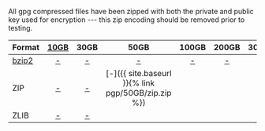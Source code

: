 All gpg compressed files have been zipped with both the private and public key used for encryption --- this zip encoding should be removed prior to testing.

| Format |  [10GB](https://github.com/bones-codes/bombs/raw/master/pgp/10GB.zip) |  30GB |  50GB | 100GB | 200GB | 300GB |
| ------ |:-----:|:-----:|:-----:|:-----:|:-----:|:-----:|
| [bzip2](https://github.com/bones-codes/bombs/raw/master/pgp/bz2.zip)  | [-](https://github.com/bones-codes/bombs/raw/master/pgp/10GB/bzip2.zip)     | [-](https://github.com/bones-codes/bombs/raw/master/pgp/30GB/bzip2.zip)     | [-](https://github.com/bones-codes/bombs/raw/master/pgp/50GB/bzip2.zip)     | [-](https://github.com/bones-codes/bombs/raw/master/pgp/100GB/bzip2.zip)     | [-](https://github.com/bones-codes/bombs/raw/master/pgp/200GB/bzip2.zip)     | [-](https://github.com/bones-codes/bombs/raw/master/pgp/300GB/bzip2.zip)     |
| ZIP    | [-](https://github.com/bones-codes/bombs/raw/master/pgp/10GB/zip.zip)     | [-](https://github.com/bones-codes/bombs/raw/master/pgp/30GB/zip.zip)     | [-]({{ site.baseurl }}{% link pgp/50GB/zip.zip %})     |       |       |       |
| ZLIB    | [-](https://github.com/bones-codes/bombs/raw/master/pgp/10GB/zlib.zip)     | [-](https://github.com/bones-codes/bombs/raw/master/pgp/30GB/zlib.zip)     |      |      |       |       |
